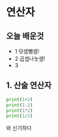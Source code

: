 # 연산자

## 오늘 배운것
* 1 덧셈뺄셈!
* 2 곱셉나눗셈!
* 3


## 1. 산술 연산자
```python
print(1+2)
print(1-2)
print(1*2)
print(1/2)
```

와 신기하다